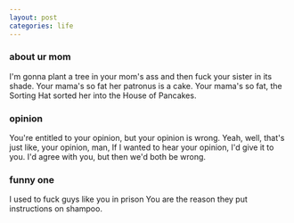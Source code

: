 ```yaml
---
layout: post
categories: life
---
```

### about ur mom
I'm gonna plant a tree in your mom's ass and then fuck your sister in its shade.
Your mama's so fat her patronus is a cake.
Your mama's so fat, the Sorting Hat sorted her into the House of Pancakes.

### opinion
You're entitled to your opinion, but your opinion is wrong.
Yeah, well, that's just like, your opinion, man,
If I wanted to hear your opinion, I'd give it to you.
I'd agree with you, but then we'd both be wrong.
### funny one
I used to fuck guys like you in prison
You are the reason they put instructions on shampoo.

